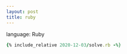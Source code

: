```yaml
---
layout: post
title: ruby
---
```


language: Ruby

```ruby
{% include_relative 2020-12-03/solve.rb -%}
```

